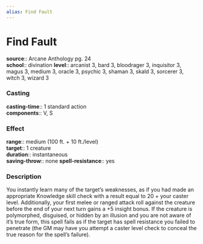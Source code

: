 ```yaml
---
alias: Find Fault
---
```


# Find Fault 

**source**:: Arcane Anthology pg. 24  
**school**:: divination
**level**:: arcanist 3, bard 3, bloodrager 3, inquisitor 3, magus 3, medium 3, oracle 3, psychic 3, shaman 3, skald 3, sorcerer 3, witch 3, wizard 3

### Casting 

**casting-time**:: 1 standard action  
**components**:: V, S

### Effect 

**range**:: medium (100 ft. + 10 ft./level)  
**target**:: 1 creature  
**duration**:: instantaneous  
**saving-throw**:: none
**spell-resistance**:: yes

### Description 

You instantly learn many of the target’s weaknesses, as if you had made an appropriate Knowledge skill check with a result equal to 20 + your caster level. Additionally, your first melee or ranged attack roll against the creature before the end of your next turn gains a +5 insight bonus. If the creature is polymorphed, disguised, or hidden by an illusion and you are not aware of it’s true form, this spell fails as if the target has spell resistance you failed to penetrate (the GM may have you attempt a caster level check to conceal the true reason for the spell’s failure).
